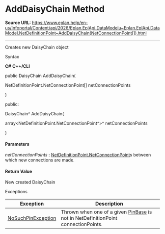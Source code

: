 # AddDaisyChain Method

**Source URL:** https://www.eplan.help/en-us/Infoportal/Content/api/2026/Eplan.EplApi.DataModelu~Eplan.EplApi.DataModel.NetDefinitionPoint~AddDaisyChain(NetConnectionPoint[]).html

---

Creates new DaisyChain object

Syntax

**C#**
**C++/CLI**


public DaisyChain AddDaisyChain( 

   NetDefinitionPoint.NetConnectionPoint[] netConnectionPoints

)

public:

DaisyChain^ AddDaisyChain( 

   array<NetDefinitionPoint.NetConnectionPoint^>^ netConnectionPoints

)


#### Parameters

*netConnectionPoints*
:   [NetDefinitionPoint.NetConnectionPoint](Eplan.EplApi.DataModelu~Eplan.EplApi.DataModel.NetDefinitionPoint+NetConnectionPoint.html)s between which new connections are made.

#### Return Value

New created DaisyChain

Exceptions

| Exception | Description |
| --- | --- |
| [NoSuchPinException](Eplan.EplApi.DataModelu~Eplan.EplApi.DataModel.NoSuchPinException.html) | Thrown when one of a given [PinBase](Eplan.EplApi.DataModelu~Eplan.EplApi.DataModel.PinBase.html) is not in NetDefinitionPoint connectionPoints. |
